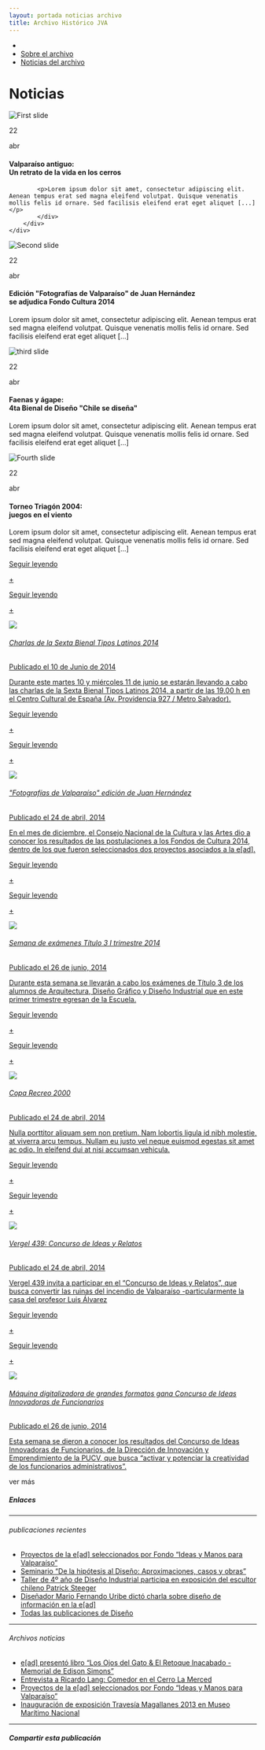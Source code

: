 ```yaml
---
layout: portada noticias archivo
title: Archivo Histórico JVA
---
```


<div class='contenedor-sin-relleno'>
<div class='fila'>
<div class='col-lg-12 oculto-xs'>
<ul id='breadcrumb'>
<li><a href='/pags/home'><i class="icn icn-hogar icn-md"></i></a></li>
<li><a href='/pags/portada_noticias'> Sobre el archivo </a></li>
<li><a href='/pags/portada_noticias'> Noticias del archivo </a></li>
</ul>
</div>
</div>
</div>
<div class='fondo-negro'>
<div class='wrap'>
<h1 class="entry-title generico"><i class="icn icn-noticias icn-lg"></i> Noticias</h1> <!-- título del post -->
</div>
</div>
<!-- contenido -->
<div class='fondo-blanco'>
<div class='wrap'>
<div class='fila'>
<div class='col-lg-9 col-md-9 col-sm-12 col-xs-12'>
  <div data-ride="carousel" class="carousel slide" id="carousel-example-generic">
<!-- fin datos de carousel-lg -->
<div class="carousel-inner">
<div class="item active">
    <div class='noticia grande'>
        <div class='noticia-imagen'>
            <img class='marco-imagen' alt="First slide" title="Noticia Destacada" src='{{ site.baseurl }}/img/img-archivo/noticia-1.jpg'>
        <div class='cont-titular fondo-pizarra'>
        <div class='linea-vert-fecha fondo-blanco'></div>
          <div class='contenedor-fecha'>
            <p class='fecha-destacado'> 22 <br/></p>
            <p class='fecha-destacado'>abr</p>
          </div>
        </div>            
            <h4 class='titular-carousel'>Valparaíso antiguo: </br> Un retrato de la vida en los cerros</h4>
        </div>
        <div class='recuadro-detalle'>
            <div class='contenedor-texto'>

            <p>Lorem ipsum dolor sit amet, consectetur adipiscing elit. Aenean tempus erat sed magna eleifend volutpat. Quisque venenatis mollis felis id ornare. Sed facilisis eleifend erat eget aliquet [...]</p>
            </div>
        </div>
    </div>
</div>  <!-- fin de item -->
<div class="item">
        <div class='noticia grande'>
            <div class='noticia-imagen'>
                <img class='marco-imagen' alt="Second slide" title="Noticia Destacada" src='{{ site.baseurl }}/img/img-archivo/noticia-2.jpg'>   
        <div class='cont-titular fondo-pizarra'>
        <div class='linea-vert-fecha fondo-blanco'></div>
          <div class='contenedor-fecha'>
            <p class='fecha-destacado'> 22 <br/></p>
            <p class='fecha-destacado'>abr</p>
          </div>
        </div>            
            <h4 class='titular-carousel'>Edición "Fotografías de Valparaíso" de Juan Hernández </br> se adjudica Fondo Cultura 2014</h4>
        </div>
        <div class='recuadro-detalle'>
            <div class='contenedor-texto'>
            <p>Lorem ipsum dolor sit amet, consectetur adipiscing elit. Aenean tempus erat sed magna eleifend volutpat. Quisque venenatis mollis felis id ornare. Sed facilisis eleifend erat eget aliquet [...]</p>
            </div>
        </div>
        </div>
    </div>  <!-- fin de item -->
<div class="item">
        <div class='noticia grande'>
            <div class='noticia-imagen'>
                <img class='marco-imagen' alt="third slide" title="Noticia Destacada" src='{{ site.baseurl }}/img/img-archivo/noticia-3.jpg'>
        <div class='cont-titular fondo-pizarra'>
        <div class='linea-vert-fecha fondo-blanco'></div>
          <div class='contenedor-fecha'>
            <p class='fecha-destacado'> 22 <br/></p>
            <p class='fecha-destacado'>abr</p>
          </div>
        </div>            
            <h4 class='titular-carousel'>Faenas y ágape: </br> 4ta Bienal de Diseño "Chile se diseña"</h4>
        </div>
        <div class='recuadro-detalle'>
            <div class='contenedor-texto'>
            <p>Lorem ipsum dolor sit amet, consectetur adipiscing elit. Aenean tempus erat sed magna eleifend volutpat. Quisque venenatis mollis felis id ornare. Sed facilisis eleifend erat eget aliquet [...]</p>
            </div>
        </div>
        </div>
    </div>  <!-- fin de item -->
<div class="item">
        <div class='noticia grande'>
            <div class='noticia-imagen'>
                <img class='marco-imagen' alt="Fourth slide" title="Noticia Destacada" src='{{ site.baseurl }}/img/img-archivo/noticia-4.jpg'>
                    <div class='cont-titular fondo-pizarra'>
        <div class='linea-vert-fecha fondo-blanco'></div>
          <div class='contenedor-fecha'>
            <p class='fecha-destacado'> 22 <br/></p>
            <p class='fecha-destacado'>abr</p>
          </div>
        </div>            
            <h4 class='titular-carousel'>Torneo Triagón 2004: </br> juegos en el viento</h4>
        </div>
        <div class='recuadro-detalle'>
            <div class='contenedor-texto'>
            <p>Lorem ipsum dolor sit amet, consectetur adipiscing elit. Aenean tempus erat sed magna eleifend volutpat. Quisque venenatis mollis felis id ornare. Sed facilisis eleifend erat eget aliquet [...]</p>
            </div>
        </div>
        </div>
    </div>  <!-- fin de item -->
</div>
<!-- Controles -->
<a data-slide="prev" href="#carousel-example-generic" class="left carousel-control">
<i class="icn icn-nav-izq"></i>
</a>
<a data-slide="next" href="#carousel-example-generic" class="right carousel-control">
<i class="icn icn-nav-der"></i>
</a>
</div>
<div class='fila'>
<!-- Categoría Arquitectura -->
<div class='col-lg-4 col-md-6 col-sm-6 col-xs-12'>
<div class='noticia-chica'> <!-- noticia 1 -->
<a href='/pags/publicacion' class='bloque-enlace portada categoria-especifica'>
    <p class='seguir-leyendo'>Seguir leyendo</p><p class='seguir-leyendo ver-mas'>+</p>
    <div class='seguir-leyendo-cuadro'>
    <p class='seguir-leyendo'>Seguir leyendo</p><p class='seguir-leyendo ver-mas'>+</p>
    </div>
    <div class='prev-imagen sm'>
      <img class='ancho-maximo' src='{{ site.baseurl }}/img/img-archivo/Exposicion Santiago-04.png'>
    </div>
    <h6>Charlas de la Sexta Bienal Tipos Latinos 2014</h6>
    <aside class='entry-details'>Publicado el 10 de Junio de 2014</aside>
    <p>Durante este martes 10 y miércoles 11 de junio se estarán llevando a cabo las charlas de la Sexta Bienal Tipos Latinos 2014, a partir de las 19.00 h en el Centro Cultural de España (Av. Providencia 927 / Metro Salvador).</p>
</a>
</div><!-- fin noticia 1 -->
</div>
<div class='col-lg-4 col-md-6 col-sm-6 col-xs-12'>
<div class='noticia-chica'> <!-- noticia 1 -->
<a href='#' class='bloque-enlace portada categoria-especifica'>
    <p class='seguir-leyendo'>Seguir leyendo</p><p class='seguir-leyendo ver-mas'>+</p>
    <div class='seguir-leyendo-cuadro'>
    <p class='seguir-leyendo'>Seguir leyendo</p><p class='seguir-leyendo ver-mas'>+</p>
    </div>
    <div class='prev-imagen sm'>
     <img class='ancho-maximo' src='{{ site.baseurl }}/img/img-archivo/noticia-4.jpg'>
    </div>
    <h6>"Fotografías de Valparaíso" edición de Juan Hernández</h6>
    <aside class='entry-details'>Publicado el 24 de abril, 2014</aside>
    <p>En el mes de diciembre, el Consejo Nacional de la Cultura y las Artes dio a conocer los resultados de las postulaciones a los Fondos de Cultura 2014, dentro de los que fueron seleccionados dos proyectos asociados a la e[ad].</p>
</a>
</div><!-- fin noticia 1 -->
</div>
<div class='col-lg-4 col-md-6 col-sm-6 col-xs-12'>
<div class='noticia-chica'> <!-- noticia 1 -->
<a href='#' class='bloque-enlace portada categoria-especifica'>
    <p class='seguir-leyendo'>Seguir leyendo</p><p class='seguir-leyendo ver-mas'>+</p>
    <div class='seguir-leyendo-cuadro'>
    <p class='seguir-leyendo'>Seguir leyendo</p><p class='seguir-leyendo ver-mas'>+</p>
    </div>
    <div class='prev-imagen sm'>
      <img class='ancho-maximo' src='{{ site.baseurl }}/img/img-archivo/7166249257_f8f3a5f669_k.jpg'>
    </div>
    <h6>Semana de exámenes Título 3 I trimestre 2014</h6>
    <aside class='entry-details'>Publicado el  26 de junio, 2014</aside>
    <p>Durante esta semana se llevarán a cabo los exámenes de Título 3  de los alumnos de Arquitectura, Diseño Gráfico y Diseño Industrial que en este primer trimestre egresan de la Escuela.</p>
</a>
</div><!-- fin noticia 1 -->
</div>
<!-- Categoría Arquitectura -->
<div class='col-lg-4 col-md-6 col-sm-6 col-xs-12'>
<div class='noticia-chica'> <!-- noticia 1 -->
<a href='#' class='bloque-enlace portada categoria-especifica'>
    <p class='seguir-leyendo'>Seguir leyendo</p><p class='seguir-leyendo ver-mas'>+</p>
    <div class='seguir-leyendo-cuadro'>
    <p class='seguir-leyendo'>Seguir leyendo</p><p class='seguir-leyendo ver-mas'>+</p>
    </div>
    <div class='prev-imagen sm'>
      <img class='ancho-maximo' src='{{ site.baseurl }}/img/img-archivo/copa_recreo_2000 (2).jpg'>
    </div>
    <h6>Copa Recreo 2000</h6>
    <aside class='entry-details'>Publicado el 24 de abril, 2014</aside>
    <p> Nulla porttitor aliquam sem non pretium. Nam lobortis ligula id nibh molestie, at viverra arcu tempus. Nullam eu justo vel neque euismod egestas sit amet ac odio. In eleifend dui at nisi accumsan vehicula. </p>
</a>
</div><!-- fin noticia 1 -->
</div>
<div class='col-lg-4 col-md-6 col-sm-6 col-xs-12'>
<div class='noticia-chica'> <!-- noticia 1 -->
<a href='#' class='bloque-enlace portada categoria-especifica'>
    <p class='seguir-leyendo'>Seguir leyendo</p><p class='seguir-leyendo ver-mas'>+</p>
    <div class='seguir-leyendo-cuadro'>
    <p class='seguir-leyendo'>Seguir leyendo</p><p class='seguir-leyendo ver-mas'>+</p>
    </div>
    <div class='prev-imagen sm'>
      <img class='ancho-maximo' src='{{ site.baseurl }}/img/img-archivo/vergel439.jpg'>
    </div>
    <h6>Vergel 439: Concurso de Ideas y Relatos</h6>
    <aside class='entry-details'>Publicado el 24 de abril, 2014</aside>
    <p>Vergel 439 invita a participar en el “Concurso de Ideas y Relatos”, que busca convertir las ruinas del incendio de Valparaíso -particularmente la casa del profesor Luis Álvarez</p>
</a>
</div><!-- fin noticia 1 -->
</div>
<div class='col-lg-4 col-md-6 col-sm-6 col-xs-12'>
<div class='noticia-chica'> <!-- noticia 1 -->
<a href='#' class='bloque-enlace portada categoria-especifica'>
    <p class='seguir-leyendo'>Seguir leyendo</p><p class='seguir-leyendo ver-mas'>+</p>
    <div class='seguir-leyendo-cuadro'>
    <p class='seguir-leyendo'>Seguir leyendo</p><p class='seguir-leyendo ver-mas'>+</p>
    </div>
    <div class='prev-imagen sm'>
      <img class='ancho-maximo' src='{{ site.baseurl }}/img/img-archivo/MDGF-Mesa-de-Luz-002.jpg'>
    </div>
    <h6>Máquina digitalizadora de grandes formatos gana Concurso de Ideas Innovadoras de Funcionarios</h6>
    <aside class='entry-details'>Publicado el 26 de junio, 2014</aside>
    <p>Esta semana se dieron a conocer los resultados del Concurso de Ideas Innovadoras de Funcionarios, de la Dirección de Innovación y Emprendimiento de la PUCV, que busca “activar y potenciar la creatividad de los funcionarios administrativos”.</p>
</a>
</div><!-- fin noticia 1 -->
</div>
</div>
<div class='centrado extendido'>
<a class='btn btn-md btn-transparente-negro cargar-mas'>ver más</a>
</div>
</div>
<div class='col-lg-3 col-md-3 col-sm-12 col-xs-12'>
<div class='aside'>
  <div class='bloque-aside'>
    <h5 class='negro'>Enlaces</h5>
    <hr>
  </div>
  <div class='bloque-aside sm'>
    <h6 class='gris'><i class="icn icn-enlace-hor icn-md"></i> publicaciones recientes</h6>
    <ul class='publicaciones-enlazadas'>
      <li><a href='#'>Proyectos de la e[ad] seleccionados por Fondo “Ideas y Manos para Valparaíso”</a></li>
      <li><a href='#'>Seminario “De la hipótesis al Diseño: Aproximaciones, casos y obras”</a></li>
      <li><a href='#'>Taller de 4º año de Diseño Industrial participa en exposición del escultor chileno Patrick Steeger</a></li>
      <li><a href='#'>Diseñador Mario Fernando Uribe dictó charla sobre diseño de información en la e[ad]</a></li>
      <li><a class='gruesa' href='#'>Todas las publicaciones de Diseño</a></li>
    </ul>
    <hr>
  </div>
  <div class='bloque-aside sm'>
    <h6 class='gris'><i class="icn icn-noticias icn-md"></i> Archivos noticias</h6>
    <ul class='publicaciones-enlazadas'>
      <li><a href='#'>e[ad] presentó libro “Los Ojos del Gato & El Retoque Inacabado -Memorial de Edison Simons”</a></li>
      <li><a href='#'>Entrevista a Ricardo Lang: Comedor en el Cerro La Merced</a></li>
      <li><a href='#'>Proyectos de la e[ad] seleccionados por Fondo “Ideas y Manos para Valparaíso”</a></li>
      <li><a href='#'>Inauguración de exposición Travesía Magallanes 2013 en Museo Marítimo Nacional</a></li>
    </ul>
    <hr>
  </div>
  <div class='bloque-aside'>
    <h5 class='fino'><i class="icn icn-vinculo icn-md"></i> Compartir esta publicación</h5>
      <a class='red-social' href='#'>
        <span class="icn-stack icn-lg">
          <i class="icn icn-cuadro icn-stack-2x naranja-opuesto"></i>
          <i class="icn icn-twitter icn-stack-1x icn-inverse"></i>
        </span>
      </a>
      <a class='red-social' href='#'>
        <span class="icn-stack icn-lg">
          <i class="icn icn-cuadro icn-stack-2x damasco-opuesto"></i>
          <i class="icn icn-facebook icn-stack-1x icn-inverse"></i>
        </span>
      </a>
      <a class='red-social' href='#'>
        <span class="icn-stack icn-lg">
          <i class="icn icn-cuadro icn-stack-2x rojo-claro"></i>
          <i class="icn icn-enlace icn-stack-1x icn-inverse"></i>
        </span>
      </a>
      <a class='red-social' href='#'>
        <span class="icn-stack icn-lg">
          <i class="icn icn-cuadro icn-stack-2x naranja"></i>
          <i class="icn icn-rss icn-stack-1x icn-inverse"></i>
        </span>
      </a>
  </div>
</div>
</div>
</div>
</div>
</div>
</div>